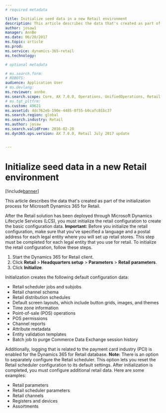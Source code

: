 ```yaml
---
# required metadata

title: Initialize seed data in a new Retail environment
description: This article describes the data that's created as part of the initialization process for Microsoft Dynamics 365 for Retail.
author: josaw1
manager: AnnBe
ms.date: 06/20/2017
ms.topic: article
ms.prod: 
ms.service: dynamics-365-retail
ms.technology: 

# optional metadata

# ms.search.form: 
# ROBOTS: 
audience: Application User
# ms.devlang: 
ms.reviewer: annbe
ms.search.scope: Core, AX 7.0.0, Operations, UnifiedOperations, Retail
# ms.tgt_pltfrm: 
ms.custom: 49621
ms.assetid: 4dc762eb-190e-4485-8f55-b0cafc81bc37
ms.search.region: global
ms.search.industry: Retail
ms.author: josaw
ms.search.validFrom: 2016-02-28
ms.dyn365.ops.version: AX 7.0.0, Retail July 2017 update


---
```


# Initialize seed data in a new Retail environment

[!include[banner](includes/banner.md)]


This article describes the data that's created as part of the initialization process for Microsoft Dynamics 365 for Retail.

After the Retail solution has been deployed through Microsoft Dynamics Lifecycle Services (LCS), you must initialize the retail configuration to create the basic configuration data. **Important:** Before you initialize the retail configuration, make sure that you've specified a language and a postal address for each legal entity where you will set up retail stores. This step must be completed for each legal entity that you use for retail. To initialize the retail configuration, follow these steps.

1.  Start the Dynamics 365 for Retail client.
2.  Click **Retail** &gt; **Headquarters setup** &gt; **Parameters** &gt; **Retail parameters**.
3.  Click **Initialize**.

Initialization creates the following default configuration data:

-   Retail scheduler jobs and subjobs
-   Retail channel schema
-   Retail distribution schedules
-   Default screen layouts, which include button grids, images, and themes
-   Time zone information
-   Point-of-sale (POS) operations
-   POS permissions
-   Channel reports
-   Attribute metadata
-   Entity validation templates
-   Batch job to purge Commerce Data Exchange session history

Additionally, logging that is related to the payment card industry (PCI) is enabled for the Dynamics 365 for Retail database. **Note:** There is an option to separately configure the Retail scheduler. This option lets you reset the Retail scheduler configuration to its default settings. After initialization is completed, you must configure additional retail data. Here are some examples:

-   Retail parameters
-   Retail scheduler parameters
-   Retail channels
-   Registers and devices
-   Assortments




